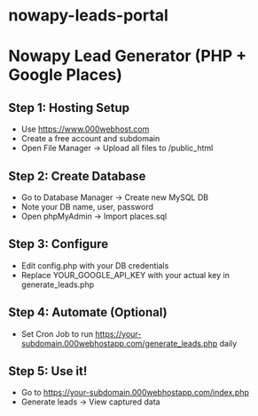 # nowapy-leads-portal

# Nowapy Lead Generator (PHP + Google Places)

## Step 1: Hosting Setup
- Use https://www.000webhost.com
- Create a free account and subdomain
- Open File Manager → Upload all files to /public_html

## Step 2: Create Database
- Go to Database Manager → Create new MySQL DB
- Note your DB name, user, password
- Open phpMyAdmin → Import places.sql

## Step 3: Configure
- Edit config.php with your DB credentials
- Replace YOUR_GOOGLE_API_KEY with your actual key in generate_leads.php

## Step 4: Automate (Optional)
- Set Cron Job to run https://your-subdomain.000webhostapp.com/generate_leads.php daily

## Step 5: Use it!
- Go to https://your-subdomain.000webhostapp.com/index.php
- Generate leads → View captured data
